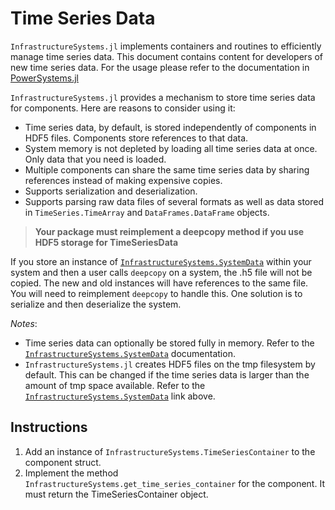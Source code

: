 # Time Series Data

`InfrastructureSystems.jl` implements containers and routines to efficiently manage time
series data. This document contains content for developers of new time series data. For the
usage please refer to the documentation in [PowerSystems.jl](https://nrel-siip.github.io/PowerSystems.jl/stable)

`InfrastructureSystems.jl` provides a mechanism to store time series data for
components. Here are reasons to consider using it:

- Time series data, by default, is stored independently of components in HDF5 files.
Components store references to that data.
- System memory is not depleted by loading all time series data at once. Only data that you
need is loaded.
- Multiple components can share the same time series data by sharing references instead of
making expensive copies.
- Supports serialization and deserialization.
- Supports parsing raw data files of several formats as well as data stored in
  `TimeSeries.TimeArray` and `DataFrames.DataFrame` objects.

> **Your package must reimplement a deepcopy method if you use HDF5 storage for TimeSeriesData**

If you store an instance of [`InfrastructureSystems.SystemData`](@ref) within your
system and then a user calls `deepcopy` on a system, the .h5 file will not be copied.
The new and old instances will have references to the same file. You will need to
reimplement `deepcopy` to handle this. One solution is to serialize and then
deserialize the system.

*Notes*:

- Time series data can optionally be stored fully in memory. Refer to the
[`InfrastructureSystems.SystemData`](@ref) documentation.
- `InfrastructureSystems.jl` creates HDF5 files on the tmp filesystem by default.
  This can be changed if the time series data is larger than the amount of
  tmp space available. Refer to the [`InfrastructureSystems.SystemData`](@ref) link above.

## Instructions

1. Add an instance of `InfrastructureSystems.TimeSeriesContainer` to the component struct.
2. Implement the method `InfrastructureSystems.get_time_series_container` for the
   component. It must return the TimeSeriesContainer object.
